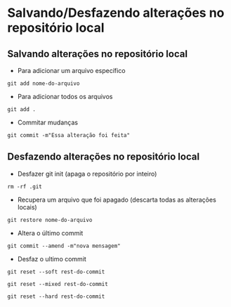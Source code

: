 # Salvando/Desfazendo alterações no repositório local

## Salvando alterações no repositório local

- Para adicionar um arquivo específico
```
git add nome-do-arquivo
```

- Para adicionar todos os arquivos
```
git add .
```

- Commitar mudanças
```
git commit -m"Essa alteração foi feita"
```

## Desfazendo alterações no repositório local

- Desfazer git init (apaga o repositório por inteiro)
```
rm -rf .git
```

- Recupera um arquivo que foi apagado (descarta todas as alterações locais)
```
git restore nome-do-arquivo
```

- Altera o último commit
```
git commit --amend -m"nova mensagem"
```

- Desfaz o ultimo commit
```
git reset --soft rest-do-commit
``` 
```
git reset --mixed rest-do-commit
```
```
git reset --hard rest-do-commit
```
